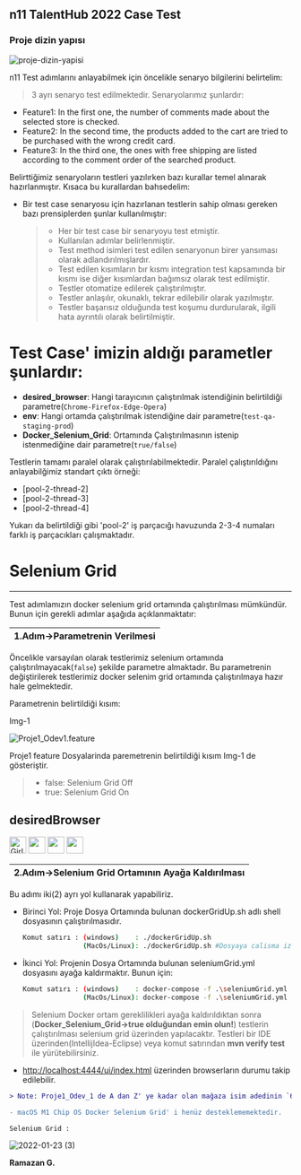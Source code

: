 ## n11 TalentHub 2022 Case Test 
### Proje dizin yapısı

![proje-dizin-yapisi](https://user-images.githubusercontent.com/76232388/152658832-26a1db69-7f87-47fe-92af-bbb82d674f6a.png)

n11 Test adımlarını anlayabilmek için öncelikle senaryo bilgilerini belirtelim:
  > 3 ayrı senaryo test edilmektedir. Senaryolarımız şunlardır:
   - Feature1: In the first one, the number of comments made about the selected store is checked.
   - Feature2: In the second time, the products added to the cart are tried to be purchased with the wrong credit card.
   - Feature3: In the third one, the ones with free shipping are listed according to the comment order of the searched product.

   Belirttiğimiz senaryoların testleri yazılırken bazı kurallar temel alınarak hazırlanmıştır. Kısaca bu kurallardan bahsedelim:
   - Bir test case senaryosu için hazırlanan testlerin sahip olması gereken bazı prensiplerden şunlar kullanılmıştır:
     >- Her bir test case bir senaryoyu test etmiştir.
     >- Kullanılan adımlar belirlenmiştir.
     >- Test method isimleri test edilen senaryonun birer yansıması olarak adlandırılmışlardır.
     >- Test edilen kısımların bır kısmı integration test kapsamında bir kısmı ise diğer kısımlardan bağımsız olarak test edilmiştir.
     >- Testler otomatize edilerek çalıştırılmıştır.
     >- Testler anlaşılır, okunaklı, tekrar edilebilir olarak yazılmıştır.
     >- Testler başarısız olduğunda test koşumu durdurularak, ilgili hata ayrıntılı olarak belirtilmiştir.
# Test Case' imizin aldığı parametler şunlardır:
  - **desired_browser**: Hangi tarayıcının çalıştırılmak istendiğinin belirtildiği parametre(`Chrome-Firefox-Edge-Opera`)
  - **env**: Hangi ortamda çalıştırılmak istendiğine dair parametre(`test-qa-staging-prod`)
  - **Docker_Selenium_Grid**: Ortamında Çalıştırılmasının istenip istenmediğine dair parametre(`true/false`)
  
Testlerin tamamı paralel olarak çalıştırılabilmektedir. Paralel çalıştırıldığını anlayabilğimiz standart çıktı örneği:
  - [pool-2-thread-2]
  - [pool-2-thread-3]
  - [pool-2-thread-4]
  
 Yukarı da belirtildiği gibi 'pool-2' iş parçacığı havuzunda 2-3-4 numaları farklı iş parçacıkları çalışmaktadır.
  
 # Selenium Grid
  -------------
  Test adımlamızın docker selenium grid ortamında çalıştırılması mümkündür. Bunun için gerekli adımlar aşağıda açıklanmaktatır:
  
  | 1.Adım->Parametrenin Verilmesi |
  |--------------|
  
  Öncelikle varsayılan olarak testlerimiz selenium ortamında çalıştırılmayacak(`false`) şekilde parametre almaktadır. Bu parametrenin değiştirilerek testlerimiz docker selenim grid ortamında çalıştırılmaya hazır hale gelmektedir.
  
  Parametrenin belirtildiği kısım: 
  
  Img-1
  
  ![Proje1_Odev1.feature](https://user-images.githubusercontent.com/76232388/150688449-d1a8b403-b907-452a-bf45-afb0acb4cae1.png)
  
  Proje1 feature Dosyalarinda paremetrenin belirtildiği kısım Img-1 de gösteriştir.
   > - false: Selenium Grid Off
   > - true:  Selenium Grid On
   
   desiredBrowser
   -------------
   <img src="https://icons.iconarchive.com/icons/dtafalonso/android-lollipop/256/Chrome-icon.png" alt="Girl in a jacket" width="30" height="30"> <img src="https://icons.iconarchive.com/icons/carlosjj/mozilla/256/Firefox-icon.png" width="30" height="30"> <img src="https://icons.iconarchive.com/icons/benjigarner/softdimension/256/Opera-icon.png" width="30" height="30"> <img src="https://img.icons8.com/color/48/000000/ms-edge-new.png" width="30" height="30"/>
    
  | 2.Adım->Selenium Grid Ortamının Ayağa Kaldırılması | 
  |--------------|
  
  Bu adımı iki(2) ayrı yol kullanarak yapabiliriz.
  
  - Birinci Yol: Proje Dosya Ortamında bulunan dockerGridUp.sh adlı shell dosyasının çalıştırılmasıdır. 
    ```sh
    Komut satırı : (windows)    : ./dockerGridUp.sh
                   (MacOs/Linux): ./dockerGridUp.sh #Dosyaya calisma izni verilmesi için chmod +x dockerGridUp.sh
    ```
  - İkinci Yol: Projenin Dosya Ortamında bulunan seleniumGrid.yml dosyasını ayağa kaldırmaktır. Bunun için:
    ```sh
    Komut satırı : (windows)    : docker-compose -f .\seleniumGrid.yml up
                   (MacOs/Linux): docker-compose -f .\seleniumGrid.yml up
     ```    
     
 > Selenium Docker ortam gereklilikleri ayağa kaldırıldıktan sonra (**Docker_Selenium_Grid->true olduğundan emin olun!**) testlerin çalıştırılması selenium grid üzerinden yapılacaktır. Testleri bir IDE üzerinden(IntellijIdea-Eclipse) veya  komut satırından **mvn verify test** ile yürütebilirsiniz.      

 * [http://localhost:4444/ui/index.html](http://localhost:4444/ui/index.html) üzerinden browserların durumu takip edilebilir.
```diff  
> Note: Proje1_Odev_1 de A dan Z' ye kadar olan mağaza isim adedinin `64524` olmasından dolayı test süresi uzundur.

- macOS M1 Chip OS Docker Selenium Grid' i henüz desteklememektedir.
```
    Selenium Grid :
    
![2022-01-23 (3)](https://user-images.githubusercontent.com/76232388/150695926-7365e1c2-cd7f-437a-ad2c-4e29c3ed9c2b.png)

**Ramazan G.**
    
